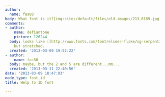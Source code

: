 ```yaml
---
author:
  name: fas80
body: What font is it?[img:sites/default/files/old-images/213_6189.jpg]
comments:
- author:
    name: defiantone
    picture: 126244
  body: looks like [[http://www.fonts.com/font/elsner-flake/sg-serpentine-sb/bold|Serpentine]]
    but stretched.
  created: '2013-03-09 19:52:22'
- author:
    name: fas80
  body: maybe, but the 2 and 5 are different...mm...
  created: '2013-03-11 22:40:56'
date: '2013-03-09 18:47:03'
node_type: font_id
title: Help to ID font

---
```


